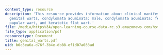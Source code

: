 ```yaml
---
content_type: resource
description: 'This resource provides information about clinical manifestations of
  genital warts, condylomata acuminata: male, condylomata acuminata: female, smooth
  papular wart, and keratotic flat wart.'
file: /media/https%3A/open-learning-course-data-rc.s3.amazonaws.com/hst-071-human-reproductive-biology-fall-2005/b6c3ea6ad76f3b4edb88ef1d07a033ad_genital_warts.pdf
file_type: application/pdf
resourcetype: Document
title: genital_warts.pdf
uid: b6c3ea6a-d76f-3b4e-db88-ef1d07a033ad
---
```

